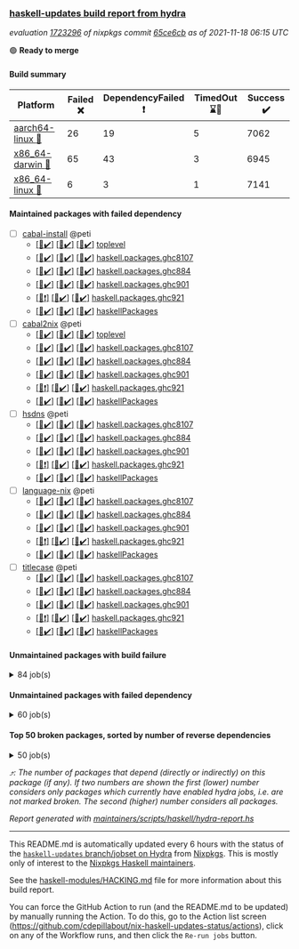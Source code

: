 ### [haskell-updates build report from hydra](https://hydra.nixos.org/jobset/nixpkgs/haskell-updates)
*evaluation [1723296](https://hydra.nixos.org/eval/1723296) of nixpkgs commit [65ce6cb](https://github.com/NixOS/nixpkgs/commits/65ce6cbbdc9ed71076c43e15e45e139fcbbf4d6c) as of 2021-11-18 06:15 UTC*

:green_circle: **Ready to merge**

#### Build summary

 | Platform | Failed :x: | DependencyFailed :heavy_exclamation_mark: | TimedOut :hourglass::no_entry_sign: | Success :heavy_check_mark: | 
 | --- | --- | --- | --- | --- | 
 | [aarch64-linux :iphone:](https://hydra.nixos.org/eval/1723296?filter=.aarch64-linux) | 26 | 19 | 5 | 7062 | 
 | [x86_64-darwin :apple:](https://hydra.nixos.org/eval/1723296?filter=.x86_64-darwin) | 65 | 43 | 3 | 6945 | 
 | [x86_64-linux :penguin:](https://hydra.nixos.org/eval/1723296?filter=.x86_64-linux) | 6 | 3 | 1 | 7141 | 
#### Maintained packages with failed dependency
- [ ] [cabal-install](https://hydra.nixos.org/eval/1723296?filter=cabal-install) @peti
  - [[:iphone::heavy_check_mark:]](https://hydra.nixos.org/build/158182981) [[:apple::heavy_check_mark:]](https://hydra.nixos.org/build/158168797) [[:penguin::heavy_check_mark:]](https://hydra.nixos.org/build/158172395) [toplevel](https://hydra.nixos.org/eval/1723296?filter=cabal-install)
  - [[:iphone::heavy_check_mark:]](https://hydra.nixos.org/build/158172353) [[:apple::heavy_check_mark:]](https://hydra.nixos.org/build/158182285) [[:penguin::heavy_check_mark:]](https://hydra.nixos.org/build/158169701) [haskell.packages.ghc8107](https://hydra.nixos.org/eval/1723296?filter=haskell.packages.ghc8107.cabal-install)
  - [[:iphone::heavy_check_mark:]](https://hydra.nixos.org/build/158174665) [[:apple::heavy_check_mark:]](https://hydra.nixos.org/build/158173148) [[:penguin::heavy_check_mark:]](https://hydra.nixos.org/build/158183567) [haskell.packages.ghc884](https://hydra.nixos.org/eval/1723296?filter=haskell.packages.ghc884.cabal-install)
  - [[:iphone::heavy_check_mark:]](https://hydra.nixos.org/build/158169175) [[:apple::heavy_check_mark:]](https://hydra.nixos.org/build/158182992) [[:penguin::heavy_check_mark:]](https://hydra.nixos.org/build/158177943) [haskell.packages.ghc901](https://hydra.nixos.org/eval/1723296?filter=haskell.packages.ghc901.cabal-install)
  - [[:iphone::heavy_exclamation_mark:]](https://hydra.nixos.org/build/158179928) [[:apple::heavy_check_mark:]](https://hydra.nixos.org/build/158169820) [[:penguin::heavy_check_mark:]](https://hydra.nixos.org/build/158182565) [haskell.packages.ghc921](https://hydra.nixos.org/eval/1723296?filter=haskell.packages.ghc921.cabal-install)
  - [[:iphone::heavy_check_mark:]](https://hydra.nixos.org/build/158183735) [[:apple::heavy_check_mark:]](https://hydra.nixos.org/build/158184404) [[:penguin::heavy_check_mark:]](https://hydra.nixos.org/build/158186513) [haskellPackages](https://hydra.nixos.org/eval/1723296?filter=haskellPackages.cabal-install)
- [ ] [cabal2nix](https://hydra.nixos.org/eval/1723296?filter=cabal2nix) @peti
  - [[:iphone::heavy_check_mark:]](https://hydra.nixos.org/build/158660378) [[:apple::heavy_check_mark:]](https://hydra.nixos.org/build/158660362) [[:penguin::heavy_check_mark:]](https://hydra.nixos.org/build/158660361) [toplevel](https://hydra.nixos.org/eval/1723296?filter=cabal2nix)
  - [[:iphone::heavy_check_mark:]](https://hydra.nixos.org/build/158169603) [[:apple::heavy_check_mark:]](https://hydra.nixos.org/build/158183154) [[:penguin::heavy_check_mark:]](https://hydra.nixos.org/build/158165339) [haskell.packages.ghc8107](https://hydra.nixos.org/eval/1723296?filter=haskell.packages.ghc8107.cabal2nix)
  - [[:iphone::heavy_check_mark:]](https://hydra.nixos.org/build/158180191) [[:apple::heavy_check_mark:]](https://hydra.nixos.org/build/158175490) [[:penguin::heavy_check_mark:]](https://hydra.nixos.org/build/158175292) [haskell.packages.ghc884](https://hydra.nixos.org/eval/1723296?filter=haskell.packages.ghc884.cabal2nix)
  - [[:iphone::heavy_check_mark:]](https://hydra.nixos.org/build/158175460) [[:apple::heavy_check_mark:]](https://hydra.nixos.org/build/158183360) [[:penguin::heavy_check_mark:]](https://hydra.nixos.org/build/158173500) [haskell.packages.ghc901](https://hydra.nixos.org/eval/1723296?filter=haskell.packages.ghc901.cabal2nix)
  - [[:iphone::heavy_exclamation_mark:]](https://hydra.nixos.org/build/158184345) [[:apple::heavy_check_mark:]](https://hydra.nixos.org/build/158166883) [[:penguin::heavy_check_mark:]](https://hydra.nixos.org/build/158180053) [haskell.packages.ghc921](https://hydra.nixos.org/eval/1723296?filter=haskell.packages.ghc921.cabal2nix)
  - [[:iphone::heavy_check_mark:]](https://hydra.nixos.org/build/158179878) [[:apple::heavy_check_mark:]](https://hydra.nixos.org/build/158181886) [[:penguin::heavy_check_mark:]](https://hydra.nixos.org/build/158181843) [haskellPackages](https://hydra.nixos.org/eval/1723296?filter=haskellPackages.cabal2nix)
- [ ] [hsdns](https://hydra.nixos.org/eval/1723296?filter=hsdns) @peti
  - [[:iphone::heavy_check_mark:]](https://hydra.nixos.org/build/158167926) [[:apple::heavy_check_mark:]](https://hydra.nixos.org/build/158177816) [[:penguin::heavy_check_mark:]](https://hydra.nixos.org/build/158184888) [haskell.packages.ghc8107](https://hydra.nixos.org/eval/1723296?filter=haskell.packages.ghc8107.hsdns)
  - [[:iphone::heavy_check_mark:]](https://hydra.nixos.org/build/158178147) [[:apple::heavy_check_mark:]](https://hydra.nixos.org/build/158171568) [[:penguin::heavy_check_mark:]](https://hydra.nixos.org/build/158180260) [haskell.packages.ghc884](https://hydra.nixos.org/eval/1723296?filter=haskell.packages.ghc884.hsdns)
  - [[:iphone::heavy_check_mark:]](https://hydra.nixos.org/build/158173050) [[:apple::heavy_check_mark:]](https://hydra.nixos.org/build/158183912) [[:penguin::heavy_check_mark:]](https://hydra.nixos.org/build/158167851) [haskell.packages.ghc901](https://hydra.nixos.org/eval/1723296?filter=haskell.packages.ghc901.hsdns)
  - [[:iphone::heavy_exclamation_mark:]](https://hydra.nixos.org/build/158171112) [[:apple::heavy_check_mark:]](https://hydra.nixos.org/build/158178758) [[:penguin::heavy_check_mark:]](https://hydra.nixos.org/build/158180233) [haskell.packages.ghc921](https://hydra.nixos.org/eval/1723296?filter=haskell.packages.ghc921.hsdns)
  - [[:iphone::heavy_check_mark:]](https://hydra.nixos.org/build/158179287) [[:apple::heavy_check_mark:]](https://hydra.nixos.org/build/158174569) [[:penguin::heavy_check_mark:]](https://hydra.nixos.org/build/158171448) [haskellPackages](https://hydra.nixos.org/eval/1723296?filter=haskellPackages.hsdns)
- [ ] [language-nix](https://hydra.nixos.org/eval/1723296?filter=language-nix) @peti
  - [[:iphone::heavy_check_mark:]](https://hydra.nixos.org/build/158180591) [[:apple::heavy_check_mark:]](https://hydra.nixos.org/build/158180741) [[:penguin::heavy_check_mark:]](https://hydra.nixos.org/build/158184472) [haskell.packages.ghc8107](https://hydra.nixos.org/eval/1723296?filter=haskell.packages.ghc8107.language-nix)
  - [[:iphone::heavy_check_mark:]](https://hydra.nixos.org/build/158168854) [[:apple::heavy_check_mark:]](https://hydra.nixos.org/build/158185122) [[:penguin::heavy_check_mark:]](https://hydra.nixos.org/build/158182170) [haskell.packages.ghc884](https://hydra.nixos.org/eval/1723296?filter=haskell.packages.ghc884.language-nix)
  - [[:iphone::heavy_check_mark:]](https://hydra.nixos.org/build/158166067) [[:apple::heavy_check_mark:]](https://hydra.nixos.org/build/158177951) [[:penguin::heavy_check_mark:]](https://hydra.nixos.org/build/158169890) [haskell.packages.ghc901](https://hydra.nixos.org/eval/1723296?filter=haskell.packages.ghc901.language-nix)
  - [[:iphone::heavy_exclamation_mark:]](https://hydra.nixos.org/build/158185092) [[:apple::heavy_check_mark:]](https://hydra.nixos.org/build/158177184) [[:penguin::heavy_check_mark:]](https://hydra.nixos.org/build/158185631) [haskell.packages.ghc921](https://hydra.nixos.org/eval/1723296?filter=haskell.packages.ghc921.language-nix)
  - [[:iphone::heavy_check_mark:]](https://hydra.nixos.org/build/158175087) [[:apple::heavy_check_mark:]](https://hydra.nixos.org/build/158177620) [[:penguin::heavy_check_mark:]](https://hydra.nixos.org/build/158186197) [haskellPackages](https://hydra.nixos.org/eval/1723296?filter=haskellPackages.language-nix)
- [ ] [titlecase](https://hydra.nixos.org/eval/1723296?filter=titlecase) @peti
  - [[:iphone::heavy_check_mark:]](https://hydra.nixos.org/build/158179895) [[:apple::heavy_check_mark:]](https://hydra.nixos.org/build/158172707) [[:penguin::heavy_check_mark:]](https://hydra.nixos.org/build/158168787) [haskell.packages.ghc8107](https://hydra.nixos.org/eval/1723296?filter=haskell.packages.ghc8107.titlecase)
  - [[:iphone::heavy_check_mark:]](https://hydra.nixos.org/build/158185370) [[:apple::heavy_check_mark:]](https://hydra.nixos.org/build/158184689) [[:penguin::heavy_check_mark:]](https://hydra.nixos.org/build/158182926) [haskell.packages.ghc884](https://hydra.nixos.org/eval/1723296?filter=haskell.packages.ghc884.titlecase)
  - [[:iphone::heavy_check_mark:]](https://hydra.nixos.org/build/158166279) [[:apple::heavy_check_mark:]](https://hydra.nixos.org/build/158178235) [[:penguin::heavy_check_mark:]](https://hydra.nixos.org/build/158172597) [haskell.packages.ghc901](https://hydra.nixos.org/eval/1723296?filter=haskell.packages.ghc901.titlecase)
  - [[:iphone::heavy_exclamation_mark:]](https://hydra.nixos.org/build/158178197) [[:apple::heavy_check_mark:]](https://hydra.nixos.org/build/158186391) [[:penguin::heavy_check_mark:]](https://hydra.nixos.org/build/158186722) [haskell.packages.ghc921](https://hydra.nixos.org/eval/1723296?filter=haskell.packages.ghc921.titlecase)
  - [[:iphone::heavy_check_mark:]](https://hydra.nixos.org/build/158166178) [[:apple::heavy_check_mark:]](https://hydra.nixos.org/build/158183183) [[:penguin::heavy_check_mark:]](https://hydra.nixos.org/build/158174675) [haskellPackages](https://hydra.nixos.org/eval/1723296?filter=haskellPackages.titlecase)
#### Unmaintained packages with build failure
<details><summary>84 job(s) </summary>

- [ ] [[:iphone::heavy_check_mark:]](https://hydra.nixos.org/build/158174882) [[:apple::x:]](https://hydra.nixos.org/build/158178724) [[:penguin::heavy_check_mark:]](https://hydra.nixos.org/build/158186251) [haskellPackages.sdp](https://hydra.nixos.org/eval/1723296?filter=haskellPackages.sdp)  :arrow_heading_up: 9 | 9
- [ ] [[:iphone::heavy_check_mark:]](https://hydra.nixos.org/build/158167548) [[:apple::x:]](https://hydra.nixos.org/build/158179493) [[:penguin::heavy_check_mark:]](https://hydra.nixos.org/build/158175398) [haskellPackages.di-core](https://hydra.nixos.org/eval/1723296?filter=haskellPackages.di-core)  :arrow_heading_up: 7 | 11
- [ ] [[:iphone::heavy_check_mark:]](https://hydra.nixos.org/build/158176324) [[:apple::x:]](https://hydra.nixos.org/build/158182440) [[:penguin::heavy_check_mark:]](https://hydra.nixos.org/build/158173459) [haskellPackages.junit-xml](https://hydra.nixos.org/eval/1723296?filter=haskellPackages.junit-xml)  :arrow_heading_up: 7 | 9
- [ ] [[:iphone::heavy_check_mark:]](https://hydra.nixos.org/build/158179930) [[:apple::x:]](https://hydra.nixos.org/build/158165964) [[:penguin::heavy_check_mark:]](https://hydra.nixos.org/build/158185681) [haskellPackages.thyme](https://hydra.nixos.org/eval/1723296?filter=haskellPackages.thyme)  :arrow_heading_up: 6 | 15
- [ ] [[:iphone::x:]](https://hydra.nixos.org/build/158181421) [[:apple::heavy_check_mark:]](https://hydra.nixos.org/build/158174392) [[:penguin::heavy_check_mark:]](https://hydra.nixos.org/build/158165412) [haskellPackages.libBF](https://hydra.nixos.org/eval/1723296?filter=haskellPackages.libBF)  :arrow_heading_up: 4 | 20
- [ ] [[:iphone::heavy_check_mark:]](https://hydra.nixos.org/build/158184662) [[:apple::x:]](https://hydra.nixos.org/build/158185209) [[:penguin::heavy_check_mark:]](https://hydra.nixos.org/build/158175125) [haskellPackages.exinst](https://hydra.nixos.org/eval/1723296?filter=haskellPackages.exinst)  :arrow_heading_up: 4 | 6
- [ ] [[:iphone::x:]](https://hydra.nixos.org/build/158174536) [[:apple::heavy_check_mark:]](https://hydra.nixos.org/build/158177958) [[:penguin::heavy_check_mark:]](https://hydra.nixos.org/build/158176682) [haskellPackages.ptr-poker](https://hydra.nixos.org/eval/1723296?filter=haskellPackages.ptr-poker)  :arrow_heading_up: 3 | 4
- [ ] [[:iphone::heavy_check_mark:]](https://hydra.nixos.org/build/158169984) [[:apple::x:]](https://hydra.nixos.org/build/158167052) [[:penguin::heavy_check_mark:]](https://hydra.nixos.org/build/158172086) [haskellPackages.invertible](https://hydra.nixos.org/eval/1723296?filter=haskellPackages.invertible)  :arrow_heading_up: 2 | 5
- [ ] [[:iphone::x:]](https://hydra.nixos.org/build/158185953) [[:apple::heavy_check_mark:]](https://hydra.nixos.org/build/158171737) [[:penguin::heavy_check_mark:]](https://hydra.nixos.org/build/158165565) [haskellPackages.OrderedBits](https://hydra.nixos.org/eval/1723296?filter=haskellPackages.OrderedBits)  :arrow_heading_up: 1 | 36
- [ ] [[:iphone::x:]](https://hydra.nixos.org/build/158167987) [[:apple::x:]](https://hydra.nixos.org/build/158174058) [[:penguin::x:]](https://hydra.nixos.org/build/158181325) [haskellPackages.copilot-core](https://hydra.nixos.org/eval/1723296?filter=haskellPackages.copilot-core)  :arrow_heading_up: 1 | 8
- [ ] [[:iphone::x:]](https://hydra.nixos.org/build/158175110) [[:apple::heavy_check_mark:]](https://hydra.nixos.org/build/158175932) [[:penguin::heavy_check_mark:]](https://hydra.nixos.org/build/158182051) [haskellPackages.type-natural](https://hydra.nixos.org/eval/1723296?filter=haskellPackages.type-natural)  :arrow_heading_up: 1 | 4
- [ ] [[:iphone::x:]](https://hydra.nixos.org/build/158171488) [[:apple::heavy_check_mark:]](https://hydra.nixos.org/build/158166466) [[:penguin::heavy_check_mark:]](https://hydra.nixos.org/build/158176025) [haskellPackages.long-double](https://hydra.nixos.org/eval/1723296?filter=haskellPackages.long-double)  :arrow_heading_up: 1 | 2
- [ ] [[:iphone::x:]](https://hydra.nixos.org/build/158174481) [[:apple::x:]](https://hydra.nixos.org/build/158173479) [[:penguin::heavy_check_mark:]](https://hydra.nixos.org/build/158172713) [haskellPackages.easytensor](https://hydra.nixos.org/eval/1723296?filter=haskellPackages.easytensor)  :arrow_heading_up: 1 | 1
- [ ] [[:iphone::heavy_check_mark:]](https://hydra.nixos.org/build/158169276) [[:apple::x:]](https://hydra.nixos.org/build/158168601) [[:penguin::heavy_check_mark:]](https://hydra.nixos.org/build/158177010) [haskellPackages.gi-gdkx11](https://hydra.nixos.org/eval/1723296?filter=haskellPackages.gi-gdkx11)  :arrow_heading_up: 1 | 1
- [ ] [[:iphone::x:]](https://hydra.nixos.org/build/158182984) [[:apple::heavy_check_mark:]](https://hydra.nixos.org/build/158185827) [[:penguin::heavy_check_mark:]](https://hydra.nixos.org/build/158181953) [haskellPackages.kazura-queue](https://hydra.nixos.org/eval/1723296?filter=haskellPackages.kazura-queue)  :arrow_heading_up: 1 | 1
- [ ] [[:iphone::heavy_check_mark:]](https://hydra.nixos.org/build/158171757) [[:apple::x:]](https://hydra.nixos.org/build/158166135) [[:penguin::heavy_check_mark:]](https://hydra.nixos.org/build/158176699) [haskellPackages.keep-alive](https://hydra.nixos.org/eval/1723296?filter=haskellPackages.keep-alive)  :arrow_heading_up: 1 | 1
- [ ] [[:iphone::heavy_check_mark:]](https://hydra.nixos.org/build/158171691) [[:apple::x:]](https://hydra.nixos.org/build/158170041) [[:penguin::heavy_check_mark:]](https://hydra.nixos.org/build/158174067) [haskellPackages.loc](https://hydra.nixos.org/eval/1723296?filter=haskellPackages.loc)  :arrow_heading_up: 1 | 1
- [ ] [[:iphone::x:]](https://hydra.nixos.org/build/158175193) [[:apple::heavy_check_mark:]](https://hydra.nixos.org/build/158186242) [[:penguin::heavy_check_mark:]](https://hydra.nixos.org/build/158171832) [haskellPackages.nlopt-haskell](https://hydra.nixos.org/eval/1723296?filter=haskellPackages.nlopt-haskell)  :arrow_heading_up: 1 | 1
- [ ] [[:iphone::heavy_check_mark:]](https://hydra.nixos.org/build/158178485) [[:apple::x:]](https://hydra.nixos.org/build/158182600) [[:penguin::heavy_check_mark:]](https://hydra.nixos.org/build/158179381) [haskellPackages.opencv](https://hydra.nixos.org/eval/1723296?filter=haskellPackages.opencv)  :arrow_heading_up: 1 | 1
- [ ] [[:iphone::heavy_check_mark:]](https://hydra.nixos.org/build/158177956) [[:apple::x:]](https://hydra.nixos.org/build/158173311) [[:penguin::heavy_check_mark:]](https://hydra.nixos.org/build/158179813) [haskellPackages.sequence-formats](https://hydra.nixos.org/eval/1723296?filter=haskellPackages.sequence-formats)  :arrow_heading_up: 1 | 1
- [ ] [[:iphone::heavy_check_mark:]](https://hydra.nixos.org/build/158183095) [[:apple::x:]](https://hydra.nixos.org/build/158173916) [[:penguin::heavy_check_mark:]](https://hydra.nixos.org/build/158181403) [haskellPackages.tar-bytestring](https://hydra.nixos.org/eval/1723296?filter=haskellPackages.tar-bytestring)  :arrow_heading_up: 1 | 1
- [ ] [[:iphone::x:]](https://hydra.nixos.org/build/158178337) [[:apple::heavy_check_mark:]](https://hydra.nixos.org/build/158169670) [[:penguin::heavy_check_mark:]](https://hydra.nixos.org/build/158175314) [haskellPackages.unicode-properties](https://hydra.nixos.org/eval/1723296?filter=haskellPackages.unicode-properties)  :arrow_heading_up: 1 | 1
- [ ] [[:iphone::x:]](https://hydra.nixos.org/build/158171147) [[:apple::heavy_check_mark:]](https://hydra.nixos.org/build/158186749) [[:penguin::heavy_check_mark:]](https://hydra.nixos.org/build/158181978) [haskellPackages.accelerate-llvm](https://hydra.nixos.org/eval/1723296?filter=haskellPackages.accelerate-llvm)  :arrow_heading_up: 0 | 8
- [ ] [[:iphone::x:]](https://hydra.nixos.org/build/158177182) [[:apple::heavy_check_mark:]](https://hydra.nixos.org/build/158173873) [[:penguin::heavy_check_mark:]](https://hydra.nixos.org/build/158167438) [haskellPackages.freetype2](https://hydra.nixos.org/eval/1723296?filter=haskellPackages.freetype2)  :arrow_heading_up: 0 | 7
- [ ] [[:iphone::heavy_check_mark:]](https://hydra.nixos.org/build/158165422) [[:apple::x:]](https://hydra.nixos.org/build/158166404) [[:penguin::heavy_check_mark:]](https://hydra.nixos.org/build/158183516) [haskellPackages.pipes-zlib](https://hydra.nixos.org/eval/1723296?filter=haskellPackages.pipes-zlib)  :arrow_heading_up: 0 | 6
- [ ] [[:iphone::heavy_check_mark:]](https://hydra.nixos.org/build/158184242) [[:apple::x:]](https://hydra.nixos.org/build/158185673) [[:penguin::heavy_check_mark:]](https://hydra.nixos.org/build/158170921) [haskellPackages.hmidi](https://hydra.nixos.org/eval/1723296?filter=haskellPackages.hmidi)  :arrow_heading_up: 0 | 4
- [ ] [[:iphone::heavy_check_mark:]](https://hydra.nixos.org/build/158175784) [[:apple::x:]](https://hydra.nixos.org/build/158167897) [[:penguin::heavy_check_mark:]](https://hydra.nixos.org/build/158175547) [haskellPackages.zip](https://hydra.nixos.org/eval/1723296?filter=haskellPackages.zip)  :arrow_heading_up: 0 | 4
- [ ] [[:iphone::heavy_check_mark:]](https://hydra.nixos.org/build/158183999) [[:apple::x:]](https://hydra.nixos.org/build/158175590) [[:penguin::heavy_check_mark:]](https://hydra.nixos.org/build/158171366) [haskellPackages.caster](https://hydra.nixos.org/eval/1723296?filter=haskellPackages.caster)  :arrow_heading_up: 0 | 2
- [ ] [[:iphone::x:]](https://hydra.nixos.org/build/158168031) [[:apple::heavy_check_mark:]](https://hydra.nixos.org/build/158185853) [[:penguin::heavy_check_mark:]](https://hydra.nixos.org/build/158176391) [haskellPackages.cdar-mBound](https://hydra.nixos.org/eval/1723296?filter=haskellPackages.cdar-mBound)  :arrow_heading_up: 0 | 2
- [ ] [[:iphone::x:]](https://hydra.nixos.org/build/158185146) [[:apple::x:]](https://hydra.nixos.org/build/158167614) [[:penguin::x:]](https://hydra.nixos.org/build/158181000) [haskellPackages.morpheus-graphql-code-gen](https://hydra.nixos.org/eval/1723296?filter=haskellPackages.morpheus-graphql-code-gen)  :arrow_heading_up: 0 | 2
- [ ] [[:iphone::heavy_check_mark:]](https://hydra.nixos.org/build/158174849) [[:apple::x:]](https://hydra.nixos.org/build/158183245) [[:penguin::heavy_check_mark:]](https://hydra.nixos.org/build/158168764) [haskellPackages.posix-socket](https://hydra.nixos.org/eval/1723296?filter=haskellPackages.posix-socket)  :arrow_heading_up: 0 | 2
- [ ] [[:iphone::x:]](https://hydra.nixos.org/build/158168606) [[:apple::heavy_check_mark:]](https://hydra.nixos.org/build/158165897) [[:penguin::heavy_check_mark:]](https://hydra.nixos.org/build/158173830) [haskellPackages.quic](https://hydra.nixos.org/eval/1723296?filter=haskellPackages.quic)  :arrow_heading_up: 0 | 2
- [ ] [[:iphone::heavy_check_mark:]](https://hydra.nixos.org/build/158169821) [[:apple::x:]](https://hydra.nixos.org/build/158179292) [[:penguin::heavy_check_mark:]](https://hydra.nixos.org/build/158172696) [haskellPackages.hamid](https://hydra.nixos.org/eval/1723296?filter=haskellPackages.hamid)  :arrow_heading_up: 0 | 1
- [ ] [[:iphone::heavy_check_mark:]](https://hydra.nixos.org/build/158183940) [[:apple::x:]](https://hydra.nixos.org/build/158171595) [[:penguin::heavy_check_mark:]](https://hydra.nixos.org/build/158171361) [haskellPackages.hmatrix-morpheus](https://hydra.nixos.org/eval/1723296?filter=haskellPackages.hmatrix-morpheus)  :arrow_heading_up: 0 | 1
- [ ] [[:iphone::heavy_check_mark:]](https://hydra.nixos.org/build/158180845) [[:apple::x:]](https://hydra.nixos.org/build/158183870) [[:penguin::heavy_check_mark:]](https://hydra.nixos.org/build/158176031) [haskellPackages.huckleberry](https://hydra.nixos.org/eval/1723296?filter=haskellPackages.huckleberry)  :arrow_heading_up: 0 | 1
- [ ] [[:iphone::x:]](https://hydra.nixos.org/build/158171195) [[:apple::heavy_check_mark:]](https://hydra.nixos.org/build/158173460) [[:penguin::heavy_check_mark:]](https://hydra.nixos.org/build/158173159) [haskellPackages.picosat](https://hydra.nixos.org/eval/1723296?filter=haskellPackages.picosat)  :arrow_heading_up: 0 | 1
- [ ] [[:iphone::heavy_check_mark:]](https://hydra.nixos.org/build/158165387) [[:apple::x:]](https://hydra.nixos.org/build/158186599) [[:penguin::heavy_check_mark:]](https://hydra.nixos.org/build/158183534) [haskellPackages.select](https://hydra.nixos.org/eval/1723296?filter=haskellPackages.select)  :arrow_heading_up: 0 | 1
- [ ] [[:iphone::heavy_check_mark:]](https://hydra.nixos.org/build/158177925) [[:apple::x:]](https://hydra.nixos.org/build/158169081) [[:penguin::heavy_check_mark:]](https://hydra.nixos.org/build/158171187) [haskellPackages.sysinfo](https://hydra.nixos.org/eval/1723296?filter=haskellPackages.sysinfo)  :arrow_heading_up: 0 | 1
- [ ] [[:iphone::heavy_check_mark:]](https://hydra.nixos.org/build/158180360) [[:apple::x:]](https://hydra.nixos.org/build/158172447) [[:penguin::heavy_check_mark:]](https://hydra.nixos.org/build/158186752) [haskellPackages.FractalArt](https://hydra.nixos.org/eval/1723296?filter=haskellPackages.FractalArt) 
- [ ] [[:iphone::x:]](https://hydra.nixos.org/build/158173619) [[:apple::heavy_check_mark:]](https://hydra.nixos.org/build/158175003) [[:penguin::heavy_check_mark:]](https://hydra.nixos.org/build/158184430) [haskellPackages.HsASA](https://hydra.nixos.org/eval/1723296?filter=haskellPackages.HsASA) 
- [ ] [[:iphone::heavy_check_mark:]](https://hydra.nixos.org/build/158173985) [[:apple::x:]](https://hydra.nixos.org/build/158174683) [[:penguin::heavy_check_mark:]](https://hydra.nixos.org/build/158174586) [haskellPackages.broadcast-chan-conduit](https://hydra.nixos.org/eval/1723296?filter=haskellPackages.broadcast-chan-conduit) 
- [ ] [[:iphone::heavy_check_mark:]](https://hydra.nixos.org/build/158172489) [[:apple::x:]](https://hydra.nixos.org/build/158170474) [[:penguin::heavy_check_mark:]](https://hydra.nixos.org/build/158184378) [haskellPackages.chiphunk](https://hydra.nixos.org/eval/1723296?filter=haskellPackages.chiphunk) 
- [ ] [[:iphone::heavy_check_mark:]](https://hydra.nixos.org/build/158179678) [[:apple::x:]](https://hydra.nixos.org/build/158185186) [[:penguin::heavy_check_mark:]](https://hydra.nixos.org/build/158186792) [haskellPackages.discount](https://hydra.nixos.org/eval/1723296?filter=haskellPackages.discount) 
- [ ] [[:iphone::heavy_check_mark:]](https://hydra.nixos.org/build/158167943) [[:apple::x:]](https://hydra.nixos.org/build/158177634) [[:penguin::heavy_check_mark:]](https://hydra.nixos.org/build/158173221) [haskellPackages.diskhash](https://hydra.nixos.org/eval/1723296?filter=haskellPackages.diskhash) 
- [ ] [[:iphone::heavy_check_mark:]](https://hydra.nixos.org/build/158180015) [[:apple::x:]](https://hydra.nixos.org/build/158183653) [[:penguin::heavy_check_mark:]](https://hydra.nixos.org/build/158185391) [haskellPackages.epub-tools](https://hydra.nixos.org/eval/1723296?filter=haskellPackages.epub-tools) 
- [ ] [[:iphone::heavy_check_mark:]](https://hydra.nixos.org/build/158182864) [[:apple::x:]](https://hydra.nixos.org/build/158175855) [[:penguin::heavy_check_mark:]](https://hydra.nixos.org/build/158172346) [haskellPackages.float128](https://hydra.nixos.org/eval/1723296?filter=haskellPackages.float128) 
- [ ] [[:iphone::heavy_check_mark:]](https://hydra.nixos.org/build/158173692) [[:apple::x:]](https://hydra.nixos.org/build/158180316) [[:penguin::heavy_check_mark:]](https://hydra.nixos.org/build/158170027) [haskellPackages.gerrit](https://hydra.nixos.org/eval/1723296?filter=haskellPackages.gerrit) 
- [ ] [[:iphone::x:]](https://hydra.nixos.org/build/158660363) [[:penguin::heavy_check_mark:]](https://hydra.nixos.org/build/158660342) [haskellPackages.gnome-keyring](https://hydra.nixos.org/eval/1723296?filter=haskellPackages.gnome-keyring) 
- [ ] [[:iphone::hourglass::no_entry_sign:]](https://hydra.nixos.org/build/158178313) [[:apple::x:]](https://hydra.nixos.org/build/158181878) [[:penguin::heavy_check_mark:]](https://hydra.nixos.org/build/158181047) [haskellPackages.gogol-compute](https://hydra.nixos.org/eval/1723296?filter=haskellPackages.gogol-compute) 
- [ ] [[:iphone::heavy_check_mark:]](https://hydra.nixos.org/build/158183080) [[:apple::x:]](https://hydra.nixos.org/build/158179696) [[:penguin::heavy_check_mark:]](https://hydra.nixos.org/build/158178540) [haskellPackages.gtk-traymanager](https://hydra.nixos.org/eval/1723296?filter=haskellPackages.gtk-traymanager) 
- [ ] [[:iphone::x:]](https://hydra.nixos.org/build/158176163) [[:apple::x:]](https://hydra.nixos.org/build/158184028) [[:penguin::x:]](https://hydra.nixos.org/build/158181252) [haskellPackages.hasql-interpolate](https://hydra.nixos.org/eval/1723296?filter=haskellPackages.hasql-interpolate) 
- [ ] [[:iphone::heavy_check_mark:]](https://hydra.nixos.org/build/158169999) [[:apple::x:]](https://hydra.nixos.org/build/158178690) [[:penguin::heavy_check_mark:]](https://hydra.nixos.org/build/158176092) [haskellPackages.hid](https://hydra.nixos.org/eval/1723296?filter=haskellPackages.hid) 
- [ ] [[:iphone::heavy_check_mark:]](https://hydra.nixos.org/build/158183282) [[:apple::x:]](https://hydra.nixos.org/build/158186936) [[:penguin::heavy_check_mark:]](https://hydra.nixos.org/build/158170929) [haskellPackages.higher-leveldb](https://hydra.nixos.org/eval/1723296?filter=haskellPackages.higher-leveldb) 
- [ ] [[:iphone::heavy_check_mark:]](https://hydra.nixos.org/build/158171177) [[:apple::x:]](https://hydra.nixos.org/build/158173871) [[:penguin::heavy_check_mark:]](https://hydra.nixos.org/build/158167259) [haskellPackages.highlight](https://hydra.nixos.org/eval/1723296?filter=haskellPackages.highlight) 
- [ ] [[:iphone::heavy_check_mark:]](https://hydra.nixos.org/build/158167322) [[:apple::x:]](https://hydra.nixos.org/build/158165709) [[:penguin::heavy_check_mark:]](https://hydra.nixos.org/build/158171511) [haskellPackages.hinotify-conduit](https://hydra.nixos.org/eval/1723296?filter=haskellPackages.hinotify-conduit) 
- [ ] [[:iphone::heavy_check_mark:]](https://hydra.nixos.org/build/158165540) [[:apple::x:]](https://hydra.nixos.org/build/158169483) [[:penguin::heavy_check_mark:]](https://hydra.nixos.org/build/158183521) [haskellPackages.hls-rename-plugin](https://hydra.nixos.org/eval/1723296?filter=haskellPackages.hls-rename-plugin) 
- [ ] [[:iphone::x:]](https://hydra.nixos.org/build/158174149) [[:apple::heavy_check_mark:]](https://hydra.nixos.org/build/158166322) [[:penguin::heavy_check_mark:]](https://hydra.nixos.org/build/158170475) [haskellPackages.hq](https://hydra.nixos.org/eval/1723296?filter=haskellPackages.hq) 
- [ ] [[:iphone::heavy_check_mark:]](https://hydra.nixos.org/build/158181671) [[:apple::x:]](https://hydra.nixos.org/build/158168227) [[:penguin::heavy_check_mark:]](https://hydra.nixos.org/build/158172845) [haskellPackages.hs](https://hydra.nixos.org/eval/1723296?filter=haskellPackages.hs) 
- [ ] [[:iphone::heavy_check_mark:]](https://hydra.nixos.org/build/158170141) [[:apple::x:]](https://hydra.nixos.org/build/158180755) [[:penguin::heavy_check_mark:]](https://hydra.nixos.org/build/158167959) [haskellPackages.hsshellscript](https://hydra.nixos.org/eval/1723296?filter=haskellPackages.hsshellscript) 
- [ ] [[:iphone::heavy_check_mark:]](https://hydra.nixos.org/build/158180614) [[:apple::x:]](https://hydra.nixos.org/build/158175752) [[:penguin::heavy_check_mark:]](https://hydra.nixos.org/build/158169957) [haskellPackages.hssourceinfo](https://hydra.nixos.org/eval/1723296?filter=haskellPackages.hssourceinfo) 
- [ ] [[:iphone::heavy_check_mark:]](https://hydra.nixos.org/build/158176472) [[:apple::x:]](https://hydra.nixos.org/build/158178371) [[:penguin::heavy_check_mark:]](https://hydra.nixos.org/build/158176786) [haskellPackages.ipcvar](https://hydra.nixos.org/eval/1723296?filter=haskellPackages.ipcvar) 
- [ ] [[:iphone::heavy_check_mark:]](https://hydra.nixos.org/build/158178270) [[:apple::x:]](https://hydra.nixos.org/build/158186270) [[:penguin::heavy_check_mark:]](https://hydra.nixos.org/build/158183921) [haskellPackages.linux-framebuffer](https://hydra.nixos.org/eval/1723296?filter=haskellPackages.linux-framebuffer) 
- [ ] [[:iphone::x:]](https://hydra.nixos.org/build/158177375) [[:apple::x:]](https://hydra.nixos.org/build/158174736) [[:penguin::x:]](https://hydra.nixos.org/build/158165693) [haskellPackages.lucid-alpine](https://hydra.nixos.org/eval/1723296?filter=haskellPackages.lucid-alpine) 
- [ ] [[:iphone::x:]](https://hydra.nixos.org/build/158184407) [[:apple::x:]](https://hydra.nixos.org/build/158166798) [[:penguin::x:]](https://hydra.nixos.org/build/158183501) [haskellPackages.lucid-htmx](https://hydra.nixos.org/eval/1723296?filter=haskellPackages.lucid-htmx) 
- [ ] [[:iphone::heavy_check_mark:]](https://hydra.nixos.org/build/158171535) [[:apple::x:]](https://hydra.nixos.org/build/158172827) [[:penguin::heavy_check_mark:]](https://hydra.nixos.org/build/158181459) [haskellPackages.mediawiki2latex](https://hydra.nixos.org/eval/1723296?filter=haskellPackages.mediawiki2latex) 
- [ ] [[:iphone::heavy_check_mark:]](https://hydra.nixos.org/build/158184071) [[:apple::x:]](https://hydra.nixos.org/build/158183964) [[:penguin::heavy_check_mark:]](https://hydra.nixos.org/build/158186906) [haskellPackages.mercury-api](https://hydra.nixos.org/eval/1723296?filter=haskellPackages.mercury-api) 
- [ ] [[:iphone::heavy_check_mark:]](https://hydra.nixos.org/build/158176111) [[:apple::x:]](https://hydra.nixos.org/build/158174301) [[:penguin::heavy_check_mark:]](https://hydra.nixos.org/build/158168516) [haskellPackages.nano-cryptr](https://hydra.nixos.org/eval/1723296?filter=haskellPackages.nano-cryptr) 
- [ ] [[:iphone::heavy_check_mark:]](https://hydra.nixos.org/build/158185624) [[:apple::x:]](https://hydra.nixos.org/build/158174751) [[:penguin::heavy_check_mark:]](https://hydra.nixos.org/build/158172234) [haskellPackages.persistent-pagination](https://hydra.nixos.org/eval/1723296?filter=haskellPackages.persistent-pagination) 
- [ ] [[:iphone::heavy_check_mark:]](https://hydra.nixos.org/build/158168005) [[:apple::x:]](https://hydra.nixos.org/build/158166283) [[:penguin::heavy_check_mark:]](https://hydra.nixos.org/build/158172179) [haskellPackages.ping-wrapper](https://hydra.nixos.org/eval/1723296?filter=haskellPackages.ping-wrapper) 
- [ ] [[:iphone::x:]](https://hydra.nixos.org/build/158184846) [[:apple::heavy_check_mark:]](https://hydra.nixos.org/build/158171314) [[:penguin::heavy_check_mark:]](https://hydra.nixos.org/build/158168051) [haskellPackages.poker](https://hydra.nixos.org/eval/1723296?filter=haskellPackages.poker) 
- [ ] [[:iphone::heavy_check_mark:]](https://hydra.nixos.org/build/158180433) [[:apple::x:]](https://hydra.nixos.org/build/158181527) [[:penguin::heavy_check_mark:]](https://hydra.nixos.org/build/158171268) [haskellPackages.posix-timer](https://hydra.nixos.org/eval/1723296?filter=haskellPackages.posix-timer) 
- [ ] [[:iphone::heavy_check_mark:]](https://hydra.nixos.org/build/158178888) [[:apple::x:]](https://hydra.nixos.org/build/158169486) [[:penguin::heavy_check_mark:]](https://hydra.nixos.org/build/158181856) [haskellPackages.procex](https://hydra.nixos.org/eval/1723296?filter=haskellPackages.procex) 
- [ ] [[:iphone::heavy_check_mark:]](https://hydra.nixos.org/build/158174048) [[:apple::x:]](https://hydra.nixos.org/build/158168485) [[:penguin::heavy_check_mark:]](https://hydra.nixos.org/build/158173634) [haskellPackages.pthread](https://hydra.nixos.org/eval/1723296?filter=haskellPackages.pthread) 
- [ ] [[:iphone::x:]](https://hydra.nixos.org/build/158168219) [[:apple::x:]](https://hydra.nixos.org/build/158178775) [[:penguin::x:]](https://hydra.nixos.org/build/158173246) [haskellPackages.readline-in-other-words](https://hydra.nixos.org/eval/1723296?filter=haskellPackages.readline-in-other-words) 
- [ ] [[:iphone::heavy_check_mark:]](https://hydra.nixos.org/build/158178890) [[:apple::x:]](https://hydra.nixos.org/build/158172757) [[:penguin::heavy_check_mark:]](https://hydra.nixos.org/build/158167563) [haskellPackages.sandwich-webdriver](https://hydra.nixos.org/eval/1723296?filter=haskellPackages.sandwich-webdriver) 
- [ ] [[:iphone::heavy_check_mark:]](https://hydra.nixos.org/build/158167023) [[:apple::x:]](https://hydra.nixos.org/build/158179750) [[:penguin::heavy_check_mark:]](https://hydra.nixos.org/build/158179669) [haskellPackages.sfml-audio](https://hydra.nixos.org/eval/1723296?filter=haskellPackages.sfml-audio) 
- [ ] [[:iphone::heavy_check_mark:]](https://hydra.nixos.org/build/158180866) [[:apple::x:]](https://hydra.nixos.org/build/158167435) [[:penguin::heavy_check_mark:]](https://hydra.nixos.org/build/158175479) [haskellPackages.shared-memory](https://hydra.nixos.org/eval/1723296?filter=haskellPackages.shared-memory) 
- [ ] [[:iphone::heavy_check_mark:]](https://hydra.nixos.org/build/158186460) [[:apple::x:]](https://hydra.nixos.org/build/158165689) [[:penguin::heavy_check_mark:]](https://hydra.nixos.org/build/158181318) [haskellPackages.tailfile-hinotify](https://hydra.nixos.org/eval/1723296?filter=haskellPackages.tailfile-hinotify) 
- [ ] [[:iphone::x:]](https://hydra.nixos.org/build/158174288) [[:apple::heavy_check_mark:]](https://hydra.nixos.org/build/158168201) [[:penguin::heavy_check_mark:]](https://hydra.nixos.org/build/158167653) [haskellPackages.wiringPi](https://hydra.nixos.org/eval/1723296?filter=haskellPackages.wiringPi) 
- [ ] [[:iphone::x:]](https://hydra.nixos.org/build/158175279) [[:apple::heavy_check_mark:]](https://hydra.nixos.org/build/158174941) [[:penguin::heavy_check_mark:]](https://hydra.nixos.org/build/158178753) [haskellPackages.x86-64bit](https://hydra.nixos.org/eval/1723296?filter=haskellPackages.x86-64bit) 
- [ ] [[:iphone::heavy_check_mark:]](https://hydra.nixos.org/build/158183814) [[:apple::x:]](https://hydra.nixos.org/build/158173903) [[:penguin::heavy_check_mark:]](https://hydra.nixos.org/build/158179614) [haskellPackages.xmonad-utils](https://hydra.nixos.org/eval/1723296?filter=haskellPackages.xmonad-utils) 
- [ ] [[:iphone::heavy_check_mark:]](https://hydra.nixos.org/build/158175167) [[:apple::x:]](https://hydra.nixos.org/build/158172618) [[:penguin::heavy_check_mark:]](https://hydra.nixos.org/build/158170577) [haskellPackages.yoga](https://hydra.nixos.org/eval/1723296?filter=haskellPackages.yoga) 
- [ ] [[:iphone::heavy_check_mark:]](https://hydra.nixos.org/build/158177062) [[:apple::x:]](https://hydra.nixos.org/build/158182111) [[:penguin::heavy_check_mark:]](https://hydra.nixos.org/build/158185512) [haskellPackages.zot](https://hydra.nixos.org/eval/1723296?filter=haskellPackages.zot) 
- [ ] [[:iphone::heavy_check_mark:]](https://hydra.nixos.org/build/158178317) [[:apple::x:]](https://hydra.nixos.org/build/158178379) [[:penguin::heavy_check_mark:]](https://hydra.nixos.org/build/158186424) [haskellPackages.zxcvbn-c](https://hydra.nixos.org/eval/1723296?filter=haskellPackages.zxcvbn-c) 
</details>

#### Unmaintained packages with failed dependency
<details><summary>60 job(s) </summary>

- [ ] [[:iphone::heavy_check_mark:]](https://hydra.nixos.org/build/158169307) [[:apple::heavy_exclamation_mark:]](https://hydra.nixos.org/build/158167593) [[:penguin::heavy_check_mark:]](https://hydra.nixos.org/build/158172053) [haskellPackages.pretty-diff](https://hydra.nixos.org/eval/1723296?filter=haskellPackages.pretty-diff)  :arrow_heading_up: 6 | 12
- [ ] [[:iphone::heavy_check_mark:]](https://hydra.nixos.org/build/158167608) [[:apple::heavy_exclamation_mark:]](https://hydra.nixos.org/build/158169181) [[:penguin::heavy_check_mark:]](https://hydra.nixos.org/build/158181305) [haskellPackages.di-handle](https://hydra.nixos.org/eval/1723296?filter=haskellPackages.di-handle)  :arrow_heading_up: 5 | 9
- [ ] [[:iphone::heavy_check_mark:]](https://hydra.nixos.org/build/158167142) [[:apple::heavy_exclamation_mark:]](https://hydra.nixos.org/build/158168828) [[:penguin::heavy_check_mark:]](https://hydra.nixos.org/build/158181578) [haskellPackages.di-monad](https://hydra.nixos.org/eval/1723296?filter=haskellPackages.di-monad)  :arrow_heading_up: 5 | 9
- [ ] [[:iphone::heavy_check_mark:]](https://hydra.nixos.org/build/158186419) [[:apple::heavy_exclamation_mark:]](https://hydra.nixos.org/build/158178415) [[:penguin::heavy_check_mark:]](https://hydra.nixos.org/build/158174992) [haskellPackages.nri-prelude](https://hydra.nixos.org/eval/1723296?filter=haskellPackages.nri-prelude)  :arrow_heading_up: 5 | 7
- [ ] [[:iphone::heavy_check_mark:]](https://hydra.nixos.org/build/158173628) [[:apple::heavy_exclamation_mark:]](https://hydra.nixos.org/build/158184439) [[:penguin::heavy_check_mark:]](https://hydra.nixos.org/build/158168162) [haskellPackages.di-df1](https://hydra.nixos.org/eval/1723296?filter=haskellPackages.di-df1)  :arrow_heading_up: 4 | 8
- [ ] [[:iphone::heavy_check_mark:]](https://hydra.nixos.org/build/158176798) [[:apple::heavy_exclamation_mark:]](https://hydra.nixos.org/build/158186701) [[:penguin::heavy_check_mark:]](https://hydra.nixos.org/build/158172119) [haskellPackages.nri-env-parser](https://hydra.nixos.org/eval/1723296?filter=haskellPackages.nri-env-parser)  :arrow_heading_up: 4 | 6
- [ ] [[:iphone::heavy_check_mark:]](https://hydra.nixos.org/build/158174178) [[:apple::heavy_exclamation_mark:]](https://hydra.nixos.org/build/158176367) [[:penguin::heavy_check_mark:]](https://hydra.nixos.org/build/158184096) [haskellPackages.nri-observability](https://hydra.nixos.org/eval/1723296?filter=haskellPackages.nri-observability)  :arrow_heading_up: 3 | 5
- [ ] [[:iphone::heavy_exclamation_mark:]](https://hydra.nixos.org/build/158184475) [[:apple::heavy_check_mark:]](https://hydra.nixos.org/build/158174838) [[:penguin::heavy_check_mark:]](https://hydra.nixos.org/build/158174044) [haskellPackages.jsonifier](https://hydra.nixos.org/eval/1723296?filter=haskellPackages.jsonifier)  :arrow_heading_up: 2 | 2
- [ ] [[:iphone::heavy_check_mark:]](https://hydra.nixos.org/build/158185795) [[:apple::heavy_exclamation_mark:]](https://hydra.nixos.org/build/158180044) [[:penguin::heavy_check_mark:]](https://hydra.nixos.org/build/158170759) [haskellPackages.sdp-io](https://hydra.nixos.org/eval/1723296?filter=haskellPackages.sdp-io)  :arrow_heading_up: 2 | 2
- [ ] [[:iphone::heavy_check_mark:]](https://hydra.nixos.org/build/158182242) [[:apple::heavy_exclamation_mark:]](https://hydra.nixos.org/build/158171347) [[:penguin::heavy_check_mark:]](https://hydra.nixos.org/build/158167370) [haskellPackages.di-polysemy](https://hydra.nixos.org/eval/1723296?filter=haskellPackages.di-polysemy)  :arrow_heading_up: 1 | 4
- [ ] [[:iphone::heavy_exclamation_mark:]](https://hydra.nixos.org/build/158660353) [[:penguin::heavy_exclamation_mark:]](https://hydra.nixos.org/build/158660380) [haskellPackages.hbro](https://hydra.nixos.org/eval/1723296?filter=haskellPackages.hbro)  :arrow_heading_up: 1 | 1
- [ ] [[:iphone::heavy_check_mark:]](https://hydra.nixos.org/build/158170916) [[:apple::heavy_exclamation_mark:]](https://hydra.nixos.org/build/158175532) [[:penguin::heavy_check_mark:]](https://hydra.nixos.org/build/158167793) [haskellPackages.nri-redis](https://hydra.nixos.org/eval/1723296?filter=haskellPackages.nri-redis)  :arrow_heading_up: 1 | 1
- [ ] [[:iphone::heavy_exclamation_mark:]](https://hydra.nixos.org/build/158171825) [[:apple::heavy_check_mark:]](https://hydra.nixos.org/build/158173598) [[:penguin::heavy_check_mark:]](https://hydra.nixos.org/build/158174385) [haskellPackages.opentelemetry-extra](https://hydra.nixos.org/eval/1723296?filter=haskellPackages.opentelemetry-extra)  :arrow_heading_up: 1 | 1
- [ ] [[:iphone::heavy_check_mark:]](https://hydra.nixos.org/build/158176800) [[:apple::heavy_exclamation_mark:]](https://hydra.nixos.org/build/158179736) [[:penguin::heavy_check_mark:]](https://hydra.nixos.org/build/158167262) [haskellPackages.orgmode-parse](https://hydra.nixos.org/eval/1723296?filter=haskellPackages.orgmode-parse)  :arrow_heading_up: 1 | 1
- [ ] [[:iphone::heavy_check_mark:]](https://hydra.nixos.org/build/158167731) [[:apple::heavy_exclamation_mark:]](https://hydra.nixos.org/build/158181694) [[:penguin::heavy_check_mark:]](https://hydra.nixos.org/build/158181911) [haskellPackages.sdp-hashable](https://hydra.nixos.org/eval/1723296?filter=haskellPackages.sdp-hashable)  :arrow_heading_up: 1 | 1
- [ ] [[:iphone::heavy_exclamation_mark:]](https://hydra.nixos.org/build/158176003) [[:apple::heavy_check_mark:]](https://hydra.nixos.org/build/158172440) [[:penguin::heavy_check_mark:]](https://hydra.nixos.org/build/158173748) [haskellPackages.PrimitiveArray](https://hydra.nixos.org/eval/1723296?filter=haskellPackages.PrimitiveArray)  :arrow_heading_up: 0 | 35
- [ ] [[:iphone::heavy_exclamation_mark:]](https://hydra.nixos.org/build/158168734) [[:apple::heavy_exclamation_mark:]](https://hydra.nixos.org/build/158169056) [[:penguin::heavy_exclamation_mark:]](https://hydra.nixos.org/build/158183683) [haskellPackages.copilot-c99](https://hydra.nixos.org/eval/1723296?filter=haskellPackages.copilot-c99)  :arrow_heading_up: 0 | 3
- [ ] [[:iphone::heavy_check_mark:]](https://hydra.nixos.org/build/158182272) [[:apple::heavy_exclamation_mark:]](https://hydra.nixos.org/build/158186033) [[:penguin::heavy_check_mark:]](https://hydra.nixos.org/build/158173422) [haskellPackages.di](https://hydra.nixos.org/eval/1723296?filter=haskellPackages.di)  :arrow_heading_up: 0 | 2
- [ ] [[:iphone::heavy_exclamation_mark:]](https://hydra.nixos.org/build/158182629) [[:apple::heavy_check_mark:]](https://hydra.nixos.org/build/158172579) [[:penguin::heavy_check_mark:]](https://hydra.nixos.org/build/158174281) [haskellPackages.sized](https://hydra.nixos.org/eval/1723296?filter=haskellPackages.sized)  :arrow_heading_up: 0 | 2
- [ ] [[:iphone::heavy_check_mark:]](https://hydra.nixos.org/build/158175895) [[:apple::heavy_exclamation_mark:]](https://hydra.nixos.org/build/158169725) [[:penguin::heavy_check_mark:]](https://hydra.nixos.org/build/158178573) [haskellPackages.invertible-hxt](https://hydra.nixos.org/eval/1723296?filter=haskellPackages.invertible-hxt)  :arrow_heading_up: 0 | 1
- [ ] [[:iphone::heavy_check_mark:]](https://hydra.nixos.org/build/158182436) [[:apple::heavy_exclamation_mark:]](https://hydra.nixos.org/build/158180087) [[:penguin::heavy_check_mark:]](https://hydra.nixos.org/build/158175832) [haskellPackages.keenser](https://hydra.nixos.org/eval/1723296?filter=haskellPackages.keenser)  :arrow_heading_up: 0 | 1
- [ ] [[:iphone::heavy_check_mark:]](https://hydra.nixos.org/build/158186685) [[:apple::heavy_exclamation_mark:]](https://hydra.nixos.org/build/158169289) [[:penguin::heavy_check_mark:]](https://hydra.nixos.org/build/158180324) [haskellPackages.moto](https://hydra.nixos.org/eval/1723296?filter=haskellPackages.moto)  :arrow_heading_up: 0 | 1
- [ ] [[:iphone::heavy_check_mark:]](https://hydra.nixos.org/build/158184853) [[:apple::heavy_exclamation_mark:]](https://hydra.nixos.org/build/158181940) [[:penguin::heavy_check_mark:]](https://hydra.nixos.org/build/158179676) [haskellPackages.antiope-es](https://hydra.nixos.org/eval/1723296?filter=haskellPackages.antiope-es) 
- [ ] [[:iphone::heavy_check_mark:]](https://hydra.nixos.org/build/158170416) [[:apple::heavy_exclamation_mark:]](https://hydra.nixos.org/build/158166123) [[:penguin::heavy_check_mark:]](https://hydra.nixos.org/build/158168175) [haskellPackages.archive-tar-bytestring](https://hydra.nixos.org/eval/1723296?filter=haskellPackages.archive-tar-bytestring) 
- [ ] [cabal2nix-unstable](https://hydra.nixos.org/eval/1723296?filter=cabal2nix-unstable) 
  - [[:iphone::heavy_check_mark:]](https://hydra.nixos.org/build/158660334) [[:apple::heavy_check_mark:]](https://hydra.nixos.org/build/158660346) [[:penguin::heavy_check_mark:]](https://hydra.nixos.org/build/158660345) [haskell.packages.ghc8107](https://hydra.nixos.org/eval/1723296?filter=haskell.packages.ghc8107.cabal2nix-unstable)
  - [[:iphone::heavy_check_mark:]](https://hydra.nixos.org/build/158660359) [[:apple::heavy_check_mark:]](https://hydra.nixos.org/build/158660320) [[:penguin::heavy_check_mark:]](https://hydra.nixos.org/build/158660374) [haskell.packages.ghc884](https://hydra.nixos.org/eval/1723296?filter=haskell.packages.ghc884.cabal2nix-unstable)
  - [[:iphone::heavy_check_mark:]](https://hydra.nixos.org/build/158660321) [[:apple::heavy_check_mark:]](https://hydra.nixos.org/build/158660371) [[:penguin::heavy_check_mark:]](https://hydra.nixos.org/build/158660332) [haskell.packages.ghc901](https://hydra.nixos.org/eval/1723296?filter=haskell.packages.ghc901.cabal2nix-unstable)
  - [[:iphone::heavy_exclamation_mark:]](https://hydra.nixos.org/build/158660358) [[:apple::heavy_check_mark:]](https://hydra.nixos.org/build/158660328) [[:penguin::heavy_check_mark:]](https://hydra.nixos.org/build/158660340) [haskell.packages.ghc921](https://hydra.nixos.org/eval/1723296?filter=haskell.packages.ghc921.cabal2nix-unstable)
  - [[:iphone::heavy_check_mark:]](https://hydra.nixos.org/build/158660372) [[:apple::heavy_check_mark:]](https://hydra.nixos.org/build/158660324) [[:penguin::heavy_check_mark:]](https://hydra.nixos.org/build/158660370) [haskellPackages](https://hydra.nixos.org/eval/1723296?filter=haskellPackages.cabal2nix-unstable)
- [ ] [[:iphone::heavy_exclamation_mark:]](https://hydra.nixos.org/build/158185331) [[:apple::heavy_exclamation_mark:]](https://hydra.nixos.org/build/158173297) [[:penguin::heavy_check_mark:]](https://hydra.nixos.org/build/158173216) [haskellPackages.easytensor-vulkan](https://hydra.nixos.org/eval/1723296?filter=haskellPackages.easytensor-vulkan) 
- [ ] [[:iphone::heavy_check_mark:]](https://hydra.nixos.org/build/158171223) [[:apple::heavy_exclamation_mark:]](https://hydra.nixos.org/build/158175869) [[:penguin::heavy_check_mark:]](https://hydra.nixos.org/build/158174658) [haskellPackages.exinst-aeson](https://hydra.nixos.org/eval/1723296?filter=haskellPackages.exinst-aeson) 
- [ ] [[:iphone::heavy_check_mark:]](https://hydra.nixos.org/build/158169693) [[:apple::heavy_exclamation_mark:]](https://hydra.nixos.org/build/158183192) [[:penguin::heavy_check_mark:]](https://hydra.nixos.org/build/158180694) [haskellPackages.exinst-bytes](https://hydra.nixos.org/eval/1723296?filter=haskellPackages.exinst-bytes) 
- [ ] [[:iphone::heavy_check_mark:]](https://hydra.nixos.org/build/158170308) [[:apple::heavy_exclamation_mark:]](https://hydra.nixos.org/build/158186818) [[:penguin::heavy_check_mark:]](https://hydra.nixos.org/build/158181514) [haskellPackages.exinst-cereal](https://hydra.nixos.org/eval/1723296?filter=haskellPackages.exinst-cereal) 
- [ ] [[:iphone::heavy_check_mark:]](https://hydra.nixos.org/build/158166359) [[:apple::heavy_exclamation_mark:]](https://hydra.nixos.org/build/158166846) [[:penguin::heavy_check_mark:]](https://hydra.nixos.org/build/158177659) [haskellPackages.exinst-serialise](https://hydra.nixos.org/eval/1723296?filter=haskellPackages.exinst-serialise) 
- [ ] [[:iphone::heavy_check_mark:]](https://hydra.nixos.org/build/158176485) [[:apple::heavy_exclamation_mark:]](https://hydra.nixos.org/build/158172391) [[:penguin::heavy_check_mark:]](https://hydra.nixos.org/build/158169563) [haskellPackages.fastparser](https://hydra.nixos.org/eval/1723296?filter=haskellPackages.fastparser) 
- [ ] [[:iphone::heavy_exclamation_mark:]](https://hydra.nixos.org/build/158660356) [[:penguin::heavy_exclamation_mark:]](https://hydra.nixos.org/build/158660341) [haskellPackages.hbro-contrib](https://hydra.nixos.org/eval/1723296?filter=haskellPackages.hbro-contrib) 
- [ ] [[:iphone::heavy_exclamation_mark:]](https://hydra.nixos.org/build/158170029) [[:apple::heavy_check_mark:]](https://hydra.nixos.org/build/158178712) [[:penguin::heavy_check_mark:]](https://hydra.nixos.org/build/158172957) [haskellPackages.hmatrix-nlopt](https://hydra.nixos.org/eval/1723296?filter=haskellPackages.hmatrix-nlopt) 
- [ ] [[:iphone::heavy_exclamation_mark:]](https://hydra.nixos.org/build/158171768) [[:apple::heavy_check_mark:]](https://hydra.nixos.org/build/158173067) [[:penguin::heavy_check_mark:]](https://hydra.nixos.org/build/158168434) [haskellPackages.hriemann](https://hydra.nixos.org/eval/1723296?filter=haskellPackages.hriemann) 
- [ ] [[:iphone::heavy_check_mark:]](https://hydra.nixos.org/build/158169042) [[:apple::heavy_exclamation_mark:]](https://hydra.nixos.org/build/158176994) [[:penguin::heavy_check_mark:]](https://hydra.nixos.org/build/158183328) [haskellPackages.nri-http](https://hydra.nixos.org/eval/1723296?filter=haskellPackages.nri-http) 
- [ ] [[:iphone::heavy_check_mark:]](https://hydra.nixos.org/build/158178660) [[:apple::heavy_exclamation_mark:]](https://hydra.nixos.org/build/158184060) [[:penguin::heavy_check_mark:]](https://hydra.nixos.org/build/158166832) [haskellPackages.nri-test-encoding](https://hydra.nixos.org/eval/1723296?filter=haskellPackages.nri-test-encoding) 
- [ ] [[:iphone::heavy_check_mark:]](https://hydra.nixos.org/build/158169279) [[:apple::heavy_exclamation_mark:]](https://hydra.nixos.org/build/158168457) [[:penguin::heavy_check_mark:]](https://hydra.nixos.org/build/158168884) [haskellPackages.opencv-extra](https://hydra.nixos.org/eval/1723296?filter=haskellPackages.opencv-extra) 
- [ ] [[:iphone::heavy_exclamation_mark:]](https://hydra.nixos.org/build/158185124) [[:apple::heavy_check_mark:]](https://hydra.nixos.org/build/158179955) [[:penguin::heavy_check_mark:]](https://hydra.nixos.org/build/158184100) [haskellPackages.opentelemetry-lightstep](https://hydra.nixos.org/eval/1723296?filter=haskellPackages.opentelemetry-lightstep) 
- [ ] [[:iphone::heavy_check_mark:]](https://hydra.nixos.org/build/158179090) [[:apple::heavy_exclamation_mark:]](https://hydra.nixos.org/build/158178760) [[:penguin::heavy_check_mark:]](https://hydra.nixos.org/build/158175798) [haskellPackages.orgstat](https://hydra.nixos.org/eval/1723296?filter=haskellPackages.orgstat) 
- [ ] [[:iphone::heavy_check_mark:]](https://hydra.nixos.org/build/158178644) [[:apple::heavy_exclamation_mark:]](https://hydra.nixos.org/build/158167583) [[:penguin::heavy_check_mark:]](https://hydra.nixos.org/build/158184569) [haskellPackages.polysemy-log-di](https://hydra.nixos.org/eval/1723296?filter=haskellPackages.polysemy-log-di) 
- [ ] [[:iphone::heavy_check_mark:]](https://hydra.nixos.org/build/158171623) [[:apple::heavy_exclamation_mark:]](https://hydra.nixos.org/build/158172497) [[:penguin::heavy_check_mark:]](https://hydra.nixos.org/build/158181239) [haskellPackages.postgresql-replicant](https://hydra.nixos.org/eval/1723296?filter=haskellPackages.postgresql-replicant) 
- [ ] [[:iphone::heavy_exclamation_mark:]](https://hydra.nixos.org/build/158180658) [[:apple::heavy_check_mark:]](https://hydra.nixos.org/build/158172000) [[:penguin::heavy_check_mark:]](https://hydra.nixos.org/build/158168514) [haskellPackages.rounded](https://hydra.nixos.org/eval/1723296?filter=haskellPackages.rounded) 
- [ ] [[:iphone::heavy_check_mark:]](https://hydra.nixos.org/build/158165943) [[:apple::heavy_exclamation_mark:]](https://hydra.nixos.org/build/158168196) [[:penguin::heavy_check_mark:]](https://hydra.nixos.org/build/158178013) [haskellPackages.scan-metadata](https://hydra.nixos.org/eval/1723296?filter=haskellPackages.scan-metadata) 
- [ ] [[:iphone::heavy_check_mark:]](https://hydra.nixos.org/build/158166150) [[:apple::heavy_exclamation_mark:]](https://hydra.nixos.org/build/158178896) [[:penguin::heavy_check_mark:]](https://hydra.nixos.org/build/158182775) [haskellPackages.sdp-binary](https://hydra.nixos.org/eval/1723296?filter=haskellPackages.sdp-binary) 
- [ ] [[:iphone::heavy_check_mark:]](https://hydra.nixos.org/build/158176753) [[:apple::heavy_exclamation_mark:]](https://hydra.nixos.org/build/158182859) [[:penguin::heavy_check_mark:]](https://hydra.nixos.org/build/158186868) [haskellPackages.sdp-deepseq](https://hydra.nixos.org/eval/1723296?filter=haskellPackages.sdp-deepseq) 
- [ ] [[:iphone::heavy_check_mark:]](https://hydra.nixos.org/build/158170131) [[:apple::heavy_exclamation_mark:]](https://hydra.nixos.org/build/158171249) [[:penguin::heavy_check_mark:]](https://hydra.nixos.org/build/158183278) [haskellPackages.sdp-quickcheck](https://hydra.nixos.org/eval/1723296?filter=haskellPackages.sdp-quickcheck) 
- [ ] [[:iphone::heavy_check_mark:]](https://hydra.nixos.org/build/158175043) [[:apple::heavy_exclamation_mark:]](https://hydra.nixos.org/build/158172762) [[:penguin::heavy_check_mark:]](https://hydra.nixos.org/build/158186140) [haskellPackages.sdp4bytestring](https://hydra.nixos.org/eval/1723296?filter=haskellPackages.sdp4bytestring) 
- [ ] [[:iphone::heavy_check_mark:]](https://hydra.nixos.org/build/158182754) [[:apple::heavy_exclamation_mark:]](https://hydra.nixos.org/build/158178160) [[:penguin::heavy_check_mark:]](https://hydra.nixos.org/build/158170075) [haskellPackages.sdp4text](https://hydra.nixos.org/eval/1723296?filter=haskellPackages.sdp4text) 
- [ ] [[:iphone::heavy_check_mark:]](https://hydra.nixos.org/build/158170034) [[:apple::heavy_exclamation_mark:]](https://hydra.nixos.org/build/158174955) [[:penguin::heavy_check_mark:]](https://hydra.nixos.org/build/158169883) [haskellPackages.sdp4unordered](https://hydra.nixos.org/eval/1723296?filter=haskellPackages.sdp4unordered) 
- [ ] [[:iphone::heavy_check_mark:]](https://hydra.nixos.org/build/158167643) [[:apple::heavy_exclamation_mark:]](https://hydra.nixos.org/build/158171557) [[:penguin::heavy_check_mark:]](https://hydra.nixos.org/build/158169998) [haskellPackages.sdp4vector](https://hydra.nixos.org/eval/1723296?filter=haskellPackages.sdp4vector) 
- [ ] [[:iphone::heavy_check_mark:]](https://hydra.nixos.org/build/158185028) [[:apple::heavy_exclamation_mark:]](https://hydra.nixos.org/build/158175300) [[:penguin::heavy_check_mark:]](https://hydra.nixos.org/build/158172013) [haskellPackages.sequenceTools](https://hydra.nixos.org/eval/1723296?filter=haskellPackages.sequenceTools) 
- [ ] [[:iphone::heavy_check_mark:]](https://hydra.nixos.org/build/158173078) [[:apple::heavy_exclamation_mark:]](https://hydra.nixos.org/build/158180082) [[:penguin::heavy_check_mark:]](https://hydra.nixos.org/build/158170377) [haskellPackages.tasty-test-reporter](https://hydra.nixos.org/eval/1723296?filter=haskellPackages.tasty-test-reporter) 
- [ ] [[:iphone::heavy_exclamation_mark:]](https://hydra.nixos.org/build/158183025) [[:apple::heavy_check_mark:]](https://hydra.nixos.org/build/158171127) [[:penguin::heavy_check_mark:]](https://hydra.nixos.org/build/158170378) [haskellPackages.unicode-names](https://hydra.nixos.org/eval/1723296?filter=haskellPackages.unicode-names) 
- [ ] [[:iphone::heavy_check_mark:]](https://hydra.nixos.org/build/158186873) [[:apple::heavy_exclamation_mark:]](https://hydra.nixos.org/build/158176247) [[:penguin::heavy_check_mark:]](https://hydra.nixos.org/build/158182719) [haskellPackages.web-inv-route](https://hydra.nixos.org/eval/1723296?filter=haskellPackages.web-inv-route) 
- [ ] [[:iphone::heavy_check_mark:]](https://hydra.nixos.org/build/158186106) [[:apple::heavy_exclamation_mark:]](https://hydra.nixos.org/build/158174114) [[:penguin::heavy_check_mark:]](https://hydra.nixos.org/build/158167699) [haskellPackages.xbattbar](https://hydra.nixos.org/eval/1723296?filter=haskellPackages.xbattbar) 
</details>

#### Top 50 broken packages, sorted by number of reverse dependencies
<details><summary>50 job(s) </summary>

[haskell98](https://packdeps.haskellers.com/reverse/haskell98) :arrow_heading_up: 153  
[enumerator](https://packdeps.haskellers.com/reverse/enumerator) :arrow_heading_up: 56  
[derive](https://packdeps.haskellers.com/reverse/derive) :arrow_heading_up: 48  
[contiguous](https://packdeps.haskellers.com/reverse/contiguous) :arrow_heading_up: 46  
[MonadCatchIO-transformers](https://packdeps.haskellers.com/reverse/MonadCatchIO-transformers) :arrow_heading_up: 41  
[parseargs](https://packdeps.haskellers.com/reverse/parseargs) :arrow_heading_up: 41  
[bytesmith](https://packdeps.haskellers.com/reverse/bytesmith) :arrow_heading_up: 36  
[data-lens](https://packdeps.haskellers.com/reverse/data-lens) :arrow_heading_up: 34  
[distributed-process](https://packdeps.haskellers.com/reverse/distributed-process) :arrow_heading_up: 30  
[iteratee](https://packdeps.haskellers.com/reverse/iteratee) :arrow_heading_up: 29  
[jmacro](https://packdeps.haskellers.com/reverse/jmacro) :arrow_heading_up: 29  
[ip](https://packdeps.haskellers.com/reverse/ip) :arrow_heading_up: 26  
[either-unwrap](https://packdeps.haskellers.com/reverse/either-unwrap) :arrow_heading_up: 25  
[HList](https://packdeps.haskellers.com/reverse/HList) :arrow_heading_up: 23  
[SciBaseTypes](https://packdeps.haskellers.com/reverse/SciBaseTypes) :arrow_heading_up: 22  
[haskelldb](https://packdeps.haskellers.com/reverse/haskelldb) :arrow_heading_up: 22  
[hsc3](https://packdeps.haskellers.com/reverse/hsc3) :arrow_heading_up: 22  
[wxdirect](https://packdeps.haskellers.com/reverse/wxdirect) :arrow_heading_up: 22  
[BiobaseTypes](https://packdeps.haskellers.com/reverse/BiobaseTypes) :arrow_heading_up: 21  
[wxc](https://packdeps.haskellers.com/reverse/wxc) :arrow_heading_up: 21  
[biocore](https://packdeps.haskellers.com/reverse/biocore) :arrow_heading_up: 20  
[secp256k1-haskell](https://packdeps.haskellers.com/reverse/secp256k1-haskell) :arrow_heading_up: 20  
[wxcore](https://packdeps.haskellers.com/reverse/wxcore) :arrow_heading_up: 20  
[attoparsec-enumerator](https://packdeps.haskellers.com/reverse/attoparsec-enumerator) :arrow_heading_up: 19  
[bytestring-show](https://packdeps.haskellers.com/reverse/bytestring-show) :arrow_heading_up: 19  
[numhask](https://packdeps.haskellers.com/reverse/numhask) :arrow_heading_up: 19  
[polysemy-plugin](https://packdeps.haskellers.com/reverse/polysemy-plugin) :arrow_heading_up: 19  
[wx](https://packdeps.haskellers.com/reverse/wx) :arrow_heading_up: 19  
[BiobaseENA](https://packdeps.haskellers.com/reverse/BiobaseENA) :arrow_heading_up: 18  
[asn1-data](https://packdeps.haskellers.com/reverse/asn1-data) :arrow_heading_up: 18  
[dbus-core](https://packdeps.haskellers.com/reverse/dbus-core) :arrow_heading_up: 18  
[gtksourceview2](https://packdeps.haskellers.com/reverse/gtksourceview2) :arrow_heading_up: 18  
[BiobaseXNA](https://packdeps.haskellers.com/reverse/BiobaseXNA) :arrow_heading_up: 17  
[HGamer3D-Data](https://packdeps.haskellers.com/reverse/HGamer3D-Data) :arrow_heading_up: 17  
[certificate](https://packdeps.haskellers.com/reverse/certificate) :arrow_heading_up: 17  
[dbus-client](https://packdeps.haskellers.com/reverse/dbus-client) :arrow_heading_up: 17  
[gconf](https://packdeps.haskellers.com/reverse/gconf) :arrow_heading_up: 17  
[gtk-serialized-event](https://packdeps.haskellers.com/reverse/gtk-serialized-event) :arrow_heading_up: 17  
[uuid-orphans](https://packdeps.haskellers.com/reverse/uuid-orphans) :arrow_heading_up: 17  
[cuda](https://packdeps.haskellers.com/reverse/cuda) :arrow_heading_up: 16  
[happstack-jmacro](https://packdeps.haskellers.com/reverse/happstack-jmacro) :arrow_heading_up: 16  
[manatee-core](https://packdeps.haskellers.com/reverse/manatee-core) :arrow_heading_up: 16  
[monads-fd](https://packdeps.haskellers.com/reverse/monads-fd) :arrow_heading_up: 16  
[murmur3](https://packdeps.haskellers.com/reverse/murmur3) :arrow_heading_up: 16  
[tls-extra](https://packdeps.haskellers.com/reverse/tls-extra) :arrow_heading_up: 16  
[ADPfusion](https://packdeps.haskellers.com/reverse/ADPfusion) :arrow_heading_up: 15  
[MaybeT](https://packdeps.haskellers.com/reverse/MaybeT) :arrow_heading_up: 15  
[blaze-builder-enumerator](https://packdeps.haskellers.com/reverse/blaze-builder-enumerator) :arrow_heading_up: 15  
[clash-prelude](https://packdeps.haskellers.com/reverse/clash-prelude) :arrow_heading_up: 15  
[hetero-dict](https://packdeps.haskellers.com/reverse/hetero-dict) :arrow_heading_up: 15  
</details>


*:arrow_heading_up:: The number of packages that depend (directly or indirectly) on this package (if any). If two numbers are shown the first (lower) number considers only packages which currently have enabled hydra jobs, i.e. are not marked broken. The second (higher) number considers all packages.*

*Report generated with [maintainers/scripts/haskell/hydra-report.hs](https://github.com/NixOS/nixpkgs/blob/haskell-updates/maintainers/scripts/haskell/hydra-report.sh)*


----------------------------------------------------------------------

This README.md is automatically updated every 6 hours with the status of the
[`haskell-updates` branch/jobset on Hydra](https://hydra.nixos.org/jobset/nixpkgs/haskell-updates)
from [Nixpkgs](https://github.com/NixOS/nixpkgs).  This is mostly only of
interest to the [Nixpkgs Haskell maintainers](https://github.com/orgs/NixOS/teams/haskell).

See the
[haskell-modules/HACKING.md](https://github.com/NixOS/nixpkgs/blob/haskell-updates/pkgs/development/haskell-modules/HACKING.md)
file for more information about this build report.

You can force the GitHub Action to run (and the README.md to be updated) by
manually running the Action.  To do this, go to the Action list screen
(https://github.com/cdepillabout/nix-haskell-updates-status/actions),
click on any of the Workflow runs, and then click the `Re-run jobs` button.
